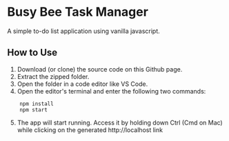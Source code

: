 # Busy Bee Task Manager
A simple to-do list application using vanilla javascript.

## How to Use
1.  Download (or clone) the source code on this Github page.
2.  Extract the zipped folder.
3.  Open the folder in a code editor like VS Code.
4.  Open the editor's terminal and enter the following two commands:
```
    npm install
    npm start
```
5.  The app will start running. Access it by holding down Ctrl (Cmd on Mac) while clicking on the generated http://localhost link
